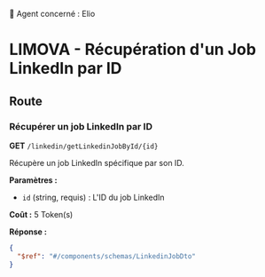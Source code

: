 🧠 Agent concerné : Elio
# LIMOVA - Récupération d'un Job LinkedIn par ID

## Route

### Récupérer un job LinkedIn par ID
**GET** `/linkedin/getLinkedinJobById/{id}`

Récupère un job LinkedIn spécifique par son ID.

**Paramètres :**
- `id` (string, requis) : L'ID du job LinkedIn

**Coût :** 5 Token(s)

**Réponse :**
```json
{
  "$ref": "#/components/schemas/LinkedinJobDto"
}
``` 